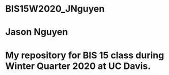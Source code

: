 # BIS15W2020_JNguyen
# Jason Nguyen

# My repository for BIS 15 class during Winter Quarter 2020 at UC Davis.
